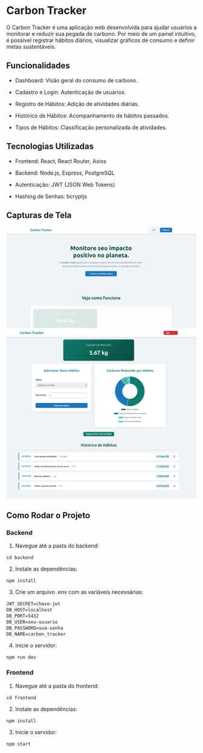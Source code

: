# Carbon Tracker

O Carbon Tracker é uma aplicação web desenvolvida para ajudar usuários a monitorar e reduzir sua pegada de carbono. Por meio de um painel intuitivo, é possível registrar hábitos diários, visualizar gráficos de consumo e definir metas sustentáveis.

## Funcionalidades

- Dashboard: Visão geral do consumo de carbono.
  
- Cadastro e Login: Autenticação de usuários.
  
- Registro de Hábitos: Adição de atividades diárias.
  
- Histórico de Hábitos: Acompanhamento de hábitos passados.
  
- Tipos de Hábitos: Classificação personalizada de atividades.

## Tecnologias Utilizadas

- Frontend: React, React Router, Axios

- Backend: Node.js, Express, PostgreSQL

- Autenticação: JWT (JSON Web Tokens)

- Hashing de Senhas: bcryptjs

## Capturas de Tela

![Descrição da imagem](/images/home.png)
![Descrição da imagem](/images/carbon-tracker.png)

## Como Rodar o Projeto

### Backend

1. Navegue até a pasta do backend:

```
cd backend
```

2. Instale as dependências:

```
npm install
```

3. Crie um arquivo .env com as variáveis necessárias:

```
JWT_SECRET=chave-jwt
DB_HOST=localhost
DB_PORT=5432
DB_USER=seu-usuario
DB_PASSWORD=sua-senha
DB_NAME=carbon_tracker
```

4. Inicie o servidor:

```
npm run dev
```

### Frontend

1. Navegue até a pasta do frontend:

```
cd frontend
```

2. Instale as dependências:

```
npm install
```

3. Inicie o servidor:

```
npm start
```

